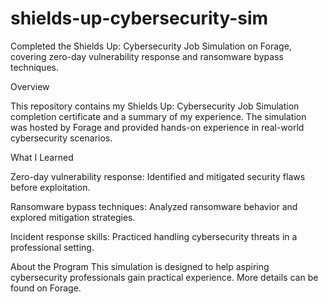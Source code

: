 # shields-up-cybersecurity-sim
Completed the Shields Up: Cybersecurity Job Simulation on Forage, covering zero-day vulnerability response and ransomware bypass techniques.

 Overview

This repository contains my Shields Up: Cybersecurity Job Simulation completion certificate and a summary of my experience. The simulation was hosted by Forage and provided hands-on experience in real-world cybersecurity scenarios.

 What I Learned

Zero-day vulnerability response: Identified and mitigated security flaws before exploitation.

Ransomware bypass techniques: Analyzed ransomware behavior and explored mitigation strategies.

Incident response skills: Practiced handling cybersecurity threats in a professional setting.

  About the Program
This simulation is designed to help aspiring cybersecurity professionals gain practical experience. More details can be found on Forage.
